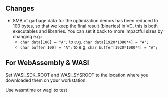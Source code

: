 ## Changes
 - 8MB of garbage data for the optimization demos has been reduced to 100 bytes, so that we keep the final result (binaries) in VC, this is both executables and libraries.
 You can set it back to more impactful sizes by changing e.g.: 
   - `char data[100] = "A";` to e.g. `char data[1920*1080*4] = "A";`
   - `char buffer[100] = "A";` to e.g. `char buffer[1920*1080*4] = "A";`

## For WebAssembly & WASI

Set WASI_SDK_ROOT and WASI_SYSROOT to the location where you downloaded them on your workstation.

Use wasmtime or wagi to test